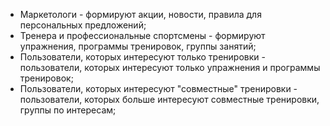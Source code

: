 - Маркетологи - формируют акции, новости, правила для персональных предложений;
- Тренера и профессиональные спортсмены - формируют упражнения, программы тренировок, группы занятий;
- Пользователи, которых интересуют только тренировки - пользователи, которых интересуют только упражнения и программы тренировок;
- Пользователи, которых интересуют "совместные" тренировки - пользователи, которых больше интересуют совместные тренировки, группы по интересам;